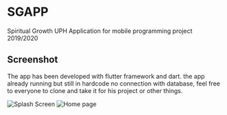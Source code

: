 # SGAPP
Spiritual Growth UPH Application for mobile programming project 2019/2020

## Screenshot
The app has been developed with flutter framework and dart. the app already running but still in hardcode no connection with database, feel free to everyone to clone and take it for his project or other things. 

![Splash Screen](https://drive.google.com/open?id=1lWJFZv2vFcVV38kDsPDaf7Mei0-EhJgp)
![Home page](https://drive.google.com/open?id=1lXF-arCaBr3iaseUEoUJn3njpxwNfJPC)


<!--stackedit_data:
eyJoaXN0b3J5IjpbLTY5NDc4ODgxXX0=
-->
